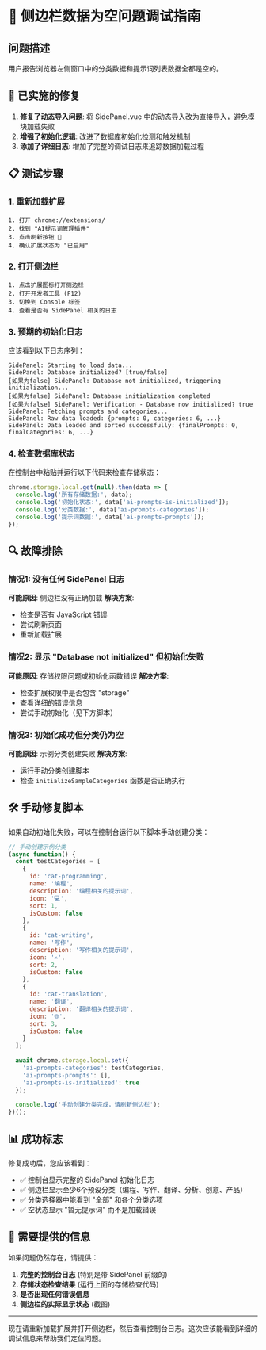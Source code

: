 # 🔧 侧边栏数据为空问题调试指南

## 问题描述
用户报告浏览器左侧窗口中的分类数据和提示词列表数据全都是空的。

## 🚀 已实施的修复

1. **修复了动态导入问题**: 将 SidePanel.vue 中的动态导入改为直接导入，避免模块加载失败
2. **增强了初始化逻辑**: 改进了数据库初始化检测和触发机制
3. **添加了详细日志**: 增加了完整的调试日志来追踪数据加载过程

## 📋 测试步骤

### 1. 重新加载扩展
```
1. 打开 chrome://extensions/
2. 找到 "AI提示词管理插件"
3. 点击刷新按钮 🔄
4. 确认扩展状态为 "已启用"
```

### 2. 打开侧边栏
```
1. 点击扩展图标打开侧边栏
2. 打开开发者工具 (F12)
3. 切换到 Console 标签
4. 查看是否有 SidePanel 相关的日志
```

### 3. 预期的初始化日志
应该看到以下日志序列：
```
SidePanel: Starting to load data...
SidePanel: Database initialized? [true/false]
[如果为false] SidePanel: Database not initialized, triggering initialization...
[如果为false] SidePanel: Database initialization completed
[如果为false] SidePanel: Verification - Database now initialized? true
SidePanel: Fetching prompts and categories...
SidePanel: Raw data loaded: {prompts: 0, categories: 6, ...}
SidePanel: Data loaded and sorted successfully: {finalPrompts: 0, finalCategories: 6, ...}
```

### 4. 检查数据库状态
在控制台中粘贴并运行以下代码来检查存储状态：
```javascript
chrome.storage.local.get(null).then(data => {
  console.log('所有存储数据:', data);
  console.log('初始化状态:', data['ai-prompts-is-initialized']);
  console.log('分类数据:', data['ai-prompts-categories']);
  console.log('提示词数据:', data['ai-prompts-prompts']);
});
```

## 🔍 故障排除

### 情况1: 没有任何 SidePanel 日志
**可能原因**: 侧边栏没有正确加载
**解决方案**: 
- 检查是否有 JavaScript 错误
- 尝试刷新页面
- 重新加载扩展

### 情况2: 显示 "Database not initialized" 但初始化失败
**可能原因**: 存储权限问题或初始化函数错误
**解决方案**:
- 检查扩展权限中是否包含 "storage"
- 查看详细的错误信息
- 尝试手动初始化（见下方脚本）

### 情况3: 初始化成功但分类仍为空
**可能原因**: 示例分类创建失败
**解决方案**:
- 运行手动分类创建脚本
- 检查 `initializeSampleCategories` 函数是否正确执行

## 🛠️ 手动修复脚本

如果自动初始化失败，可以在控制台运行以下脚本手动创建分类：

```javascript
// 手动创建示例分类
(async function() {
  const testCategories = [
    {
      id: 'cat-programming',
      name: '编程',
      description: '编程相关的提示词',
      icon: '💻',
      sort: 1,
      isCustom: false
    },
    {
      id: 'cat-writing',
      name: '写作',
      description: '写作相关的提示词',
      icon: '✍️',
      sort: 2,
      isCustom: false
    },
    {
      id: 'cat-translation',
      name: '翻译',
      description: '翻译相关的提示词',
      icon: '🌐',
      sort: 3,
      isCustom: false
    }
  ];
  
  await chrome.storage.local.set({
    'ai-prompts-categories': testCategories,
    'ai-prompts-prompts': [],
    'ai-prompts-is-initialized': true
  });
  
  console.log('手动创建分类完成，请刷新侧边栏');
})();
```

## 📊 成功标志

修复成功后，您应该看到：
- ✅ 控制台显示完整的 SidePanel 初始化日志
- ✅ 侧边栏显示至少6个预设分类（编程、写作、翻译、分析、创意、产品）
- ✅ 分类选择器中能看到 "全部" 和各个分类选项
- ✅ 空状态显示 "暂无提示词" 而不是加载错误

## 📝 需要提供的信息

如果问题仍然存在，请提供：
1. **完整的控制台日志** (特别是带 SidePanel 前缀的)
2. **存储状态检查结果** (运行上面的存储检查代码)
3. **是否出现任何错误信息**
4. **侧边栏的实际显示状态** (截图)

---

现在请重新加载扩展并打开侧边栏，然后查看控制台日志。这次应该能看到详细的调试信息来帮助我们定位问题。